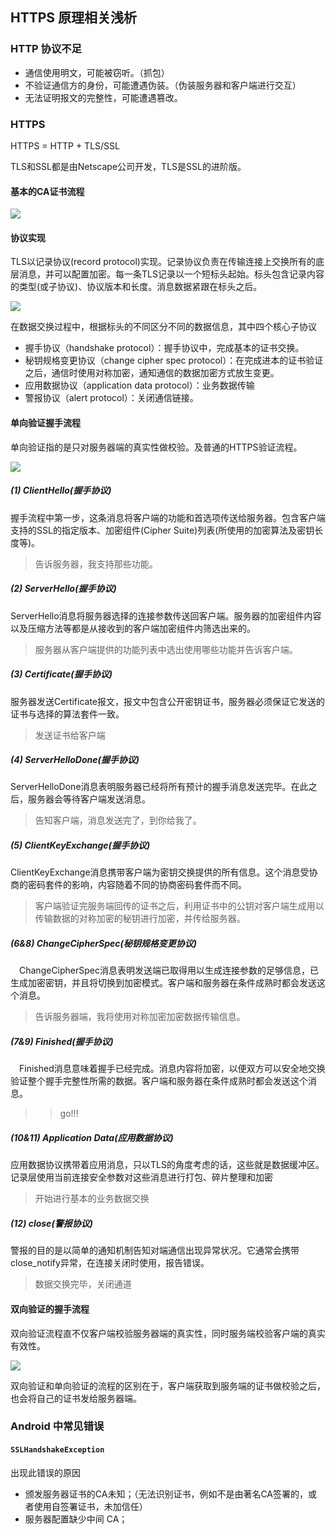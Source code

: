 ## HTTPS 原理相关浅析

### HTTP 协议不足
- 通信使用明文，可能被窃听。（抓包）
- 不验证通信方的身份，可能遭遇伪装。（伪装服务器和客户端进行交互）
- 无法证明报文的完整性，可能遭遇篡改。

### HTTPS

HTTPS = HTTP + TLS/SSL

TLS和SSL都是由Netscape公司开发，TLS是SSL的进阶版。

#### 基本的CA证书流程

![](HTTPS_1.jpeg)

#### 协议实现

TLS以记录协议(record protocol)实现。记录协议负责在传输连接上交换所有的底层消息，并可以配置加密。每一条TLS记录以一个短标头起始。标头包含记录内容的类型(或子协议)、协议版本和长度。消息数据紧跟在标头之后。

![](HTTPS_0.png)

在数据交换过程中，根据标头的不同区分不同的数据信息，其中四个核心子协议

- 握手协议（handshake protocol）：握手协议中，完成基本的证书交换。
- 秘钥规格变更协议（change cipher spec protocol）：在完成进本的证书验证之后，通信时使用对称加密，通知通信的数据加密方式放生变更。
- 应用数据协议（application data protocol）：业务数据传输
- 警报协议（alert protocol）：关闭通信链接。

#### 单向验证握手流程
单向验证指的是只对服务器端的真实性做校验。及普通的HTTPS验证流程。

![](HTTPS_2.jpeg)

##### (1) ClientHello(握手协议)
握手流程中第一步，这条消息将客户端的功能和首选项传送给服务器。包含客户端支持的SSL的指定版本、加密组件(Cipher Suite)列表(所使用的加密算法及密钥长度等)。

> 告诉服务器，我支持那些功能。

##### (2) ServerHello(握手协议)
ServerHello消息将服务器选择的连接参数传送回客户端。服务器的加密组件内容以及压缩方法等都是从接收到的客户端加密组件内筛选出来的。
> 服务器从客户端提供的功能列表中选出使用哪些功能并告诉客户端。

##### (3) Certificate(握手协议)
服务器发送Certificate报文，报文中包含公开密钥证书，服务器必须保证它发送的证书与选择的算法套件一致。
> 发送证书给客户端

##### (4) ServerHelloDone(握手协议)
ServerHelloDone消息表明服务器已经将所有预计的握手消息发送完毕。在此之后，服务器会等待客户端发送消息。
> 告知客户端，消息发送完了，到你给我了。

##### (5) ClientKeyExchange(握手协议)
ClientKeyExchange消息携带客户端为密钥交换提供的所有信息。这个消息受协商的密码套件的影响，内容随着不同的协商密码套件而不同。
> 客户端验证完服务端回传的证书之后，利用证书中的公钥对客户端生成用以传输数据的对称加密的秘钥进行加密，并传给服务器。

##### (6&8) ChangeCipherSpec(秘钥规格变更协议)
 ChangeCipherSpec消息表明发送端已取得用以生成连接参数的足够信息，已生成加密密钥，并且将切换到加密模式。客户端和服务器在条件成熟时都会发送这个消息。
> 告诉服务器端，我将使用对称加密加密数据传输信息。

##### (7&9) Finished(握手协议)
 Finished消息意味着握手已经完成。消息内容将加密，以便双方可以安全地交换验证整个握手完整性所需的数据。客户端和服务器在条件成熟时都会发送这个消息。
>> go!!!

##### (10&11) Application Data(应用数据协议)
应用数据协议携带着应用消息，只以TLS的角度考虑的话，这些就是数据缓冲区。记录层使用当前连接安全参数对这些消息进行打包、碎片整理和加密
> 开始进行基本的业务数据交换

##### (12) close(警报协议)
警报的目的是以简单的通知机制告知对端通信出现异常状况。它通常会携带close_notify异常，在连接关闭时使用，报告错误。
> 数据交换完毕，关闭通道

#### 双向验证的握手流程

双向验证流程直不仅客户端校验服务器端的真实性，同时服务端校验客户端的真实有效性。

![](HTTP_3.jpeg)

双向验证和单向验证的流程的区别在于，客户端获取到服务端的证书做校验之后，也会将自己的证书发给服务器端。

### Android 中常见错误

#### `SSLHandshakeException`

出现此错误的原因

- 颁发服务器证书的CA未知；（无法识别证书，例如不是由著名CA签署的，或者使用自签署证书，未加信任）
- 服务器配置缺少中间 CA；







